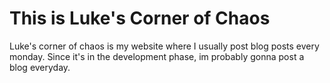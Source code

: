 # This is Luke's Corner of Chaos
Luke's corner of chaos is my website where I usually post blog posts every monday.
Since it's in the development phase, im probably gonna post a blog everyday.
